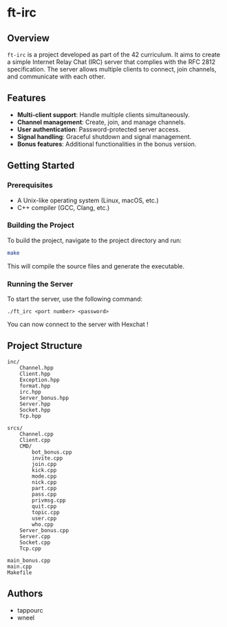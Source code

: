 # ft-irc

## Overview

`ft-irc` is a project developed as part of the 42 curriculum. It aims to create a simple Internet Relay Chat (IRC) server that complies with the RFC 2812 specification. The server allows multiple clients to connect, join channels, and communicate with each other.

## Features

- **Multi-client support**: Handle multiple clients simultaneously.
- **Channel management**: Create, join, and manage channels.
- **User authentication**: Password-protected server access.
- **Signal handling**: Graceful shutdown and signal management.
- **Bonus features**: Additional functionalities in the bonus version.

## Getting Started

### Prerequisites

- A Unix-like operating system (Linux, macOS, etc.)
- C++ compiler (GCC, Clang, etc.)

### Building the Project

To build the project, navigate to the project directory and run:

```sh
make
```

This will compile the source files and generate the executable.

### Running the Server
To start the server, use the following command:
```
./ft_irc <port number> <password>
```

You can now connect to the server with Hexchat ! 

## Project Structure
```
inc/
    Channel.hpp
    Client.hpp
    Exception.hpp
    format.hpp
    irc.hpp
    Server_bonus.hpp
    Server.hpp
    Socket.hpp
    Tcp.hpp

srcs/
    Channel.cpp
    Client.cpp
    CMD/
        bot_bonus.cpp
        invite.cpp
        join.cpp
        kick.cpp
        mode.cpp
        nick.cpp
        part.cpp
        pass.cpp
        privmsg.cpp
        quit.cpp
        topic.cpp
        user.cpp
        who.cpp
    Server_bonus.cpp
    Server.cpp
    Socket.cpp
    Tcp.cpp

main_bonus.cpp
main.cpp
Makefile
```

## Authors 
- tappourc
- wneel